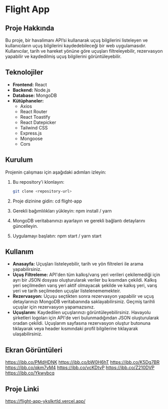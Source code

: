 # Flight App

## Proje Hakkında

Bu proje, bir havalimanı API’si kullanarak uçuş bilgilerini listeleyen ve kullanıcıların uçuş bilgilerini kaydedebileceği bir web uygulamasıdır. Kullanıcılar, tarih ve hareket yönüne göre uçuşları filtreleyebilir, rezervasyon yapabilir ve kaydedilmiş uçuş bilgilerini görüntüleyebilir.

## Teknolojiler

- **Frontend:** React
- **Backend:** Node.js
- **Database:** MongoDB
- **Kütüphaneler:** 
  - Axios
  - React Router
  - React Toastify
  - React Datepicker
  - Tailwind CSS
  - Express.js
  - Mongoose
  - Cors


## Kurulum

Projenin çalışması için aşağıdaki adımları izleyin:

1. Bu repository'i klonlayın:
   ```bash
   git clone <repository-url>

2. Proje dizinine gidin:
    cd flight-app

3. Gerekli bağımlılıkları yükleyin:
    npm install / yarn

4. MongoDB veritabanınızı ayarlayın ve gerekli bağlantı detaylarını güncelleyin.

5. Uygulamayı başlatın:
    npm start / yarn start


## Kullanım
- **Anasayfa:** Uçuşları listeleyebilir, tarih ve yön filtreleri ile arama yapabilirsiniz.
- **Uçuş Filtreleme:** API'den tüm kalkış/varış yeri verileri çekilemediği için ayrı bir JSON dosyası oluşturularak veriler bu kısımdan çekildi. Kalkış yeri seçilmeden varış yeri aktif olmayacak şekilde ve kalkış yeri, varış yeri ve tarih seçilmeden uçuşlar listelenememekteir.
- **Rezervasyon:** Uçuşu seçtikten sonra rezervasyon yapabilir ve uçuş detaylarınızı MongoDB veritabanında saklayabilirsiniz. Geçmiş tarihli uçuşlar için rezervasyon yapamazsınız.
- **Uçuşlarım:** Kaydedilen uçuşlarınızı görüntüleyebilirsiniz. Havayolu şirketleri logoları için API'de veri bulunmadığından JSON oluşturularak oradan çekildi. Uçuşlarım sayfasına rezervasyon oluştur butonuna tıklayarak veya header kısmındaki profil bilgilerine tıklayarak ulaşabilirsiniz.

## Ekran Görüntüleri
https://ibb.co/PMdHDNK
https://ibb.co/bW0H6hT
https://ibb.co/K5Dg7BR
https://ibb.co/qkm7vM4
https://ibb.co/vcKDtvP
https://ibb.co/Z210DVP
https://ibb.co/Ykwybcq

## Proje Linki
https://flight-app-ykslkrtld.vercel.app/

